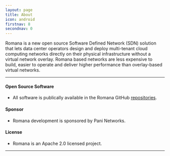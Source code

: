 ```yaml
---
layout: page
title: About
icon: android
firstnav: 8
secondnav: 0
---
```

Romana is a new open source Software Defined Network (SDN) solution that lets data center operators design and deploy multi-tenant cloud computing networks directly on their physical infrastructure without a virtual network overlay. Romana based networks are less expensive to build, easier to operate and deliver higher performance than overlay-based virtual networks.

----

#### Open Source Software

- All software is publically available in the Romana GitHub [repositories](www.github.com/romana).

#### Sponsor

- Romana development is sponsored by Pani Networks.

#### License

- Romana is an Apache 2.0 licensed project.

---

